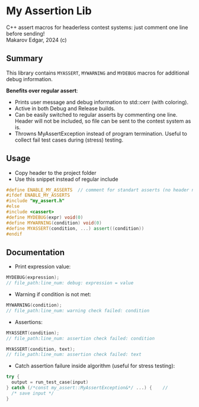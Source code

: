 # My Assertion Lib
C++ assert macros for headerless contest systems: just comment one line before sending! \
Makarov Edgar, 2024 (c)

## Summary
This library contains `MYASSERT`, `MYWARNING` and `MYDEBUG` macros for additional debug information.

**Benefits over regular assert**:
 - Prints user message and debug information to std::cerr (with coloring).
 - Active in both Debug and Release builds.
 - Can be easily switched to regular asserts by commenting one line.
     Header will not be included, so file can be sent to the contest system as is.
 - Throwns MyAssertException instead of program termination.
     Useful to collect fail test cases during (stress) testing.


## Usage
- Copy header to the project folder
- Use this snippet instead of regular include
```cpp
#define ENABLE_MY_ASSERTS  // comment for standart asserts (no header needed)
#ifdef ENABLE_MY_ASSERTS
#include "my_assert.h"
#else
#include <cassert>
#define MYDEBUG(expr) void(0)
#define MYWARNING(condition) void(0)
#define MYASSERT(condition, ...) assert((condition))
#endif
```

## Documentation
- Print expression value:
```cpp
MYDEBUG(expression);
// file_path:line_num: debug: expression = value
```

- Warning if condition is not met:
```cpp
MYWARNING(condition);
// file_path:line_num: warning check failed: condition
```

- Assertions:
```cpp
MYASSERT(condition);
// file_path:line_num: assertion check failed: condition
```
```cpp
MYASSERT(condition, text);
// file_path:line_num: assertion check failed: text
```

- Catch assertion failure inside algorithm (useful for stress testing):
```cpp
try {
  output = run_test_case(input)
} catch (/*const my_assert::MyAssertException&*/ ...) {    //
  /* save input */
}
```
